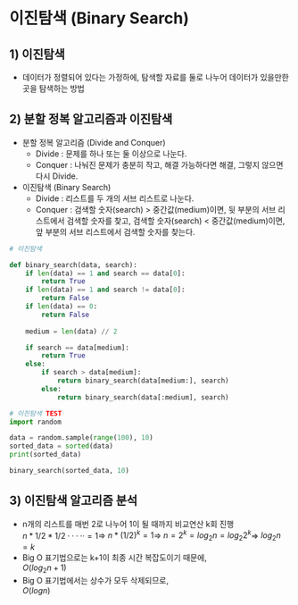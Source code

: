# 이진탐색 (Binary Search)

## 1) 이진탐색
- 데이터가 정렬되어 있다는 가정하에, 탐색할 자료를 둘로 나누어 데이터가 있을만한 곳을 탐색하는 방법

## 2) 분할 정복 알고리즘과 이진탐색
- 분할 정복 알고리즘 (Divide and Conquer)
  - Divide : 문제를 하나 또는 둘 이상으로 나눈다.
  - Conquer : 나눠진 문제가 충분히 작고, 해결 가능하다면 해결, 그렇지 않으면 다시 Divide.
- 이진탐색 (Binary Search)
  - Divide : 리스트를 두 개의 서브 리스트로 나눈다.
  - Conquer : 검색할 숫자(search) > 중간값(medium)이면, 뒷 부분의 서브 리스트에서 검색할 숫자를 찾고, 검색할 숫자(search) < 중간값(medium)이면, 앞 부분의 서브 리스트에서 검색할 숫자를 찾는다.

```python
# 이진탐색

def binary_search(data, search):
    if len(data) == 1 and search == data[0]:
        return True
    if len(data) == 1 and search != data[0]:
        return False
    if len(data) == 0:
        return False
    
    medium = len(data) // 2

    if search == data[medium]:
        return True
    else:
        if search > data[medium]:
            return binary_search(data[medium:], search)
        else:
            return binary_search(data[:medium], search)

# 이진탐색 TEST
import random

data = random.sample(range(100), 10)
sorted_data = sorted(data)
print(sorted_data)

binary_search(sorted_data, 10)
```

## 3) 이진탐색 알고리즘 분석
- n개의 리스트를 매번 2로 나누어 1이 될 때까지 비교연산 k회 진행
  <br/>
  $n*1/2*1/2·····=1​$ => $n*(1/2)^k=1​$ => $n=2^k=log_2​n=log_2​2^k​$ => $log_2​n=k$​
- Big O 표기법으로는 k+1이 최종 시간 복잡도이기 때문에,
  <br/>
  $O(log_2n+1)$
- Big O 표기법에서는 상수가 모두 삭제되므로, 
  <br/>
  $O(logn)$